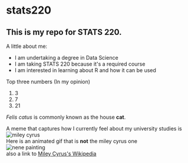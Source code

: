 # stats220
## This is my repo for STATS 220. 

A little about me:

- I am undertaking a degree in Data Science
- I am taking STATS 220 because it's a required course
- I am interested in learning about R and how it can be used

Top three numbers (In my opinion)
1. 3
2. 7
3. 21

*Felis catus* is commonly known as the house **cat**. 

A meme that captures how I currently feel about my university studies is ![miley cyrus](https://i.pinimg.com/736x/ed/89/f0/ed89f025b15b560ad6b72d9bd506bd5d.jpg)\
Here is an animated gif that is **not** the miley cyrus one \
![nene painting](https://media1.giphy.com/media/v1.Y2lkPTc5MGI3NjExbjNncGlobjdsbnpndGV1MXJqYnliZm9zeHhucnh2MWZ3MXI5aWVtNyZlcD12MV9pbnRlcm5hbF9naWZfYnlfaWQmY3Q9Zw/DPqqOywshrOqQ/giphy.gif)\
also a link to [Miley Cyrus's Wikipedia](https://en.wikipedia.org/wiki/Miley_Cyrus)
